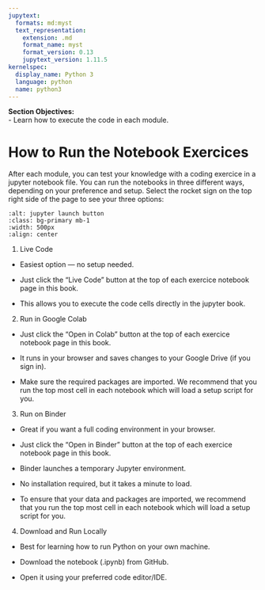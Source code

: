 ```yaml
---
jupytext:
  formats: md:myst
  text_representation:
    extension: .md
    format_name: myst
    format_version: 0.13
    jupytext_version: 1.11.5
kernelspec:
  display_name: Python 3
  language: python
  name: python3
---
```


<div class="alert alert-block alert-success">
<b>Section Objectives:</b><br> 
- Learn how to execute the code in each module.<br> 
</div>


# How to Run the Notebook Exercices

After each module, you can test your knowledge with a coding exercice in a jupyter notebook file.
You can run the notebooks in three different ways, depending on your preference and setup. 
Select the rocket sign on the top right side of the page to see your three options:



```{image} ../_static/images/launch_buttons.png
:alt: jupyter launch button
:class: bg-primary mb-1
:width: 500px
:align: center
```

1. Live Code

  - Easiest option — no setup needed.

  - Just click the “Live Code” button at the top of each exercice notebook page in this book.
  
  - This allows you to execute the code cells directly in the jupyter book.

2. Run in Google Colab

  - Just click the “Open in Colab” button at the top of each exercice notebook page in this book.

  - It runs in your browser and saves changes to your Google Drive (if you sign in).

  - Make sure the required packages are imported. We recommend that you run the top most cell in each notebook which will load a setup script for you.


3. Run on Binder

  - Great if you want a full coding environment in your browser.

  - Just click the “Open in Binder” button at the top of each exercice notebook page in this book.

  - Binder launches a temporary Jupyter environment.

  - No installation required, but it takes a minute to load.
  
  - To ensure that your data and packages are imported, we recommend that you run the top most cell in each notebook which will load a setup script for you.


4. Download and Run Locally

  - Best for learning how to run Python on your own machine.

  - Download the notebook (.ipynb) from GitHub.

  - Open it using your preferred code editor/IDE.



